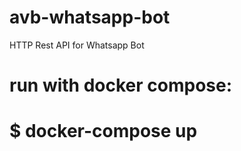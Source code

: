 ﻿
# avb-whatsapp-bot

HTTP Rest API for Whatsapp Bot

# run with docker compose:
# $ docker-compose up
